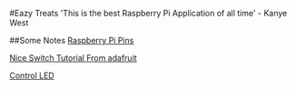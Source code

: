 #Eazy Treats
'This is the best Raspberry Pi Application of all time' - Kanye West

##Some Notes
[Raspberry Pi Pins](http://www.hobbytronics.co.uk/raspberry-pi-gpio-pinout)

[Nice Switch Tutorial From adafruit](https://learn.adafruit.com/adafruits-raspberry-pi-lesson-12-sensing-movement/software)

[Control LED](http://www.raspberrypi-spy.co.uk/2012/06/control-led-using-gpio-output-pin/)
